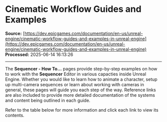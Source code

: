 # Cinematic Workflow Guides and Examples

**Source:** [https://dev.epicgames.com/documentation/en-us/unreal-engine/cinematic-workflow-guides-and-examples-in-unreal-engine](https://dev.epicgames.com/documentation/en-us/unreal-engine/cinematic-workflow-guides-and-examples-in-unreal-engine)  
**Processed:** 2025-06-14 16:13:26

---

The **Sequencer - How To...** pages provide step-by-step examples on how to work with the **Sequencer** Editor in various capacties inside Unreal Engine. Whether you would like to learn how to animate a character, setup up multi-camera sequences or learn about working with cameras in general, these pages will guide you each step of the way. Reference links are also included to provide more detailed documentation of the systems and content being outlined in each guide.

Refer to the table below for more information and click each link to view its contents.